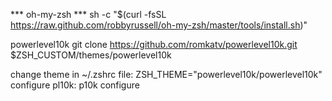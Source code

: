 *** oh-my-zsh ***
    sh -c "$(curl -fsSL https://raw.github.com/robbyrussell/oh-my-zsh/master/tools/install.sh)"
    
powerlevel10k
    git clone https://github.com/romkatv/powerlevel10k.git $ZSH_CUSTOM/themes/powerlevel10k
  
  change theme in ~/.zshrc file:
    ZSH_THEME="powerlevel10k/powerlevel10k"
  configure pl10k:
    p10k configure
